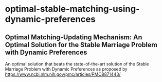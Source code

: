 # optimal-stable-matching-using-dynamic-preferences
## Optimal Matching-Updating Mechanism: An Optimal Solution for the Stable Marriage Problem with Dynamic Preferences
An optimal solution that beats the state-of-the-art solution of the Stable Marriage Problem with Dynamic Preferences as proposed by https://www.ncbi.nlm.nih.gov/pmc/articles/PMC8871443/
